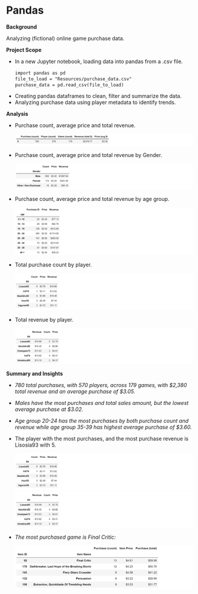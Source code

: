 # Pandas

**Background**

Analyzing (fictional) online game purchase data.

**Project Scope**
- In a new Jupyter notebook, loading data into pandas from a .csv file.
   ```
   import pandas as pd
   file_to_load = "Resources/purchase_data.csv"
   purchase_data = pd.read_csv(file_to_load)
   ```
- Creating pandas dataframes to clean, filter and summarize the data.
- Analyzing purchase data using player metadata to identify trends.

**Analysis**
- Purchase count, average price and total revenue. 

   ![pandas](Images/purchases.png)
- Purchase count, average price and total revenue by Gender. 
   
   ![pandas](Images/gender.png)
- Purchase count, average price and total revenue by age group. 
   
   ![pandas](Images/age.png)
- Total purchase count by player.
   
   ![count](Images/player_count.png)
- Total revenue by player.

   ![count](Images/player_revenue.png)

**Summary and Insights**
- *780 total purchases, with 570 players, across 179 games, with $2,380 total revenue and an average purchase of $3.05.*
 
- *Males have the most purchases and total sales amount, but the lowest average purchase at $3.02.*

- *Age group 20-24 has the most purchases by both purchase count and revenue while age group 35-39 has highest average purchase of $3.60.*

- The player with the most purchases, and the most purchase revenue is Lisosia93 with 5.

   ![Top 5 Games Purchased](Images/player_count.png)
   ![Top 5 Games Purchased](Images/player_revenue.png)

- *The most purchased game is Final Critic:*

   ![Top 5 Games Purchased](Images/most_popular.png)

<!-- **Conclusion**

Futher action, data exploration and limitations. -->